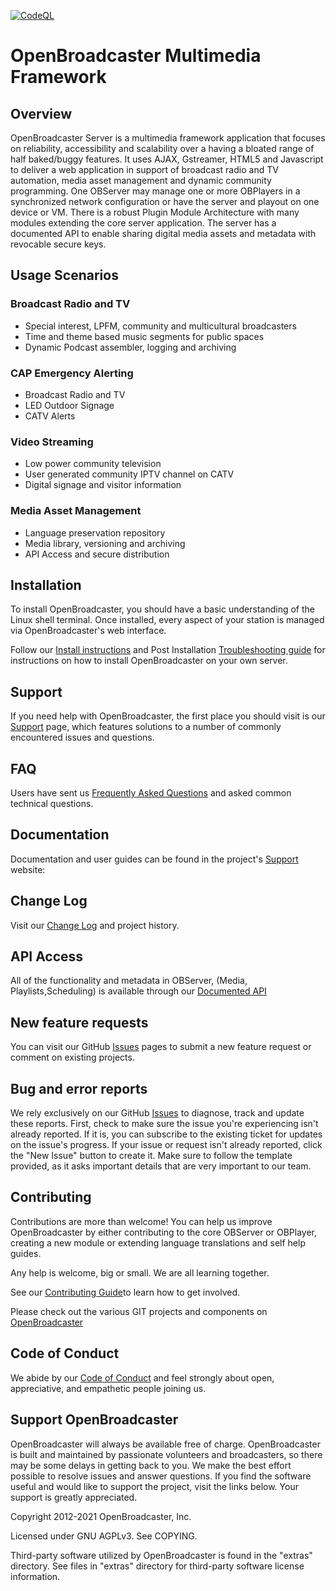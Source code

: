 [![CodeQL](https://github.com/openbroadcaster/observer/actions/workflows/codeql-analysis.yml/badge.svg?branch=main)](https://github.com/openbroadcaster/observer/actions/workflows/codeql-analysis.yml)

#  OpenBroadcaster Multimedia Framework

## Overview

OpenBroadcaster Server is a multimedia framework application that focuses on reliability, accessibility and scalability over a having a bloated range of half baked/buggy features.  It uses AJAX, Gstreamer, HTML5 and Javascript to deliver a web application in support of broadcast radio and TV automation, media asset management and dynamic community programming.  One OBServer may manage one or more OBPlayers in a synchronized network configuration or have the server and playout on one device or VM.   There is a robust Plugin Module Architecture with many modules extending the core server application.  The server has a documented API to enable sharing digital media assets and metadata with revocable secure keys.

## Usage Scenarios

### Broadcast Radio and TV

* Special interest, LPFM, community and multicultural broadcasters
* Time and theme based music segments for public spaces
* Dynamic Podcast assembler, logging and archiving

### CAP Emergency Alerting

* Broadcast Radio and TV 
* LED Outdoor Signage
* CATV Alerts

### Video Streaming

* Low power community television 
* User generated community IPTV channel on CATV
* Digital signage and visitor information 

### Media Asset Management

* Language preservation repository
* Media library, versioning and archiving
* API Access and secure distribution

## Installation

To install OpenBroadcaster, you should have a basic understanding of the Linux shell terminal. Once installed, every aspect of your station is managed via OpenBroadcaster's web interface.

Follow our [Install instructions](https://github.com/openbroadcaster/observer/blob/main/install.txt) and Post Installation [Troubleshooting guide](https://support.openbroadcaster.com/troubleshooting#post-installation-server-troubleshooting) for instructions on how to install OpenBroadcaster on your own server.

## Support

If you need help with OpenBroadcaster, the first place you should visit is our [Support](https://support.openbroadcaster.com/) page, which features solutions to a number of commonly encountered issues and questions.

## FAQ

Users have sent us [Frequently Asked Questions](https://openbroadcaster.com/knowledge/frequently-asked-questions) and asked common technical questions.

## Documentation

Documentation and user guides can be found in the project's [Support](https://support.openbroadcaster.com) website: 

## Change Log

Visit our [Change Log](https://openbroadcaster.com/resource/change-log) and project history.

## API Access

All of the functionality and metadata in OBServer, (Media, Playlists,Scheduling) is available through our [Documented API](https://docs.openbroadcaster.com/wip/)

## New feature requests

You can visit our GitHub [Issues](https://github.com/openbroadcaster/observer/issues) pages to submit a new feature request or comment on existing projects.

## Bug and error reports

We rely exclusively on our GitHub [Issues](https://github.com/openbroadcaster/observer/issues) to diagnose, track and update these reports. First, check to make sure the issue you're experiencing isn't already reported. If it is, you can subscribe to the existing ticket for updates on the issue's progress. If your issue or request isn't already reported, click the "New Issue" button to create it. Make sure to follow the template provided, as it asks important details that are very important to our team.

## Contributing

Contributions are more than welcome! You can help us improve OpenBroadcaster by either contributing to the core OBServer or OBPlayer, creating a new module or extending language translations and self help guides. 

Any help is welcome, big or small. We are all learning together.

See our [Contributing Guide](https://github.com/openbroadcaster/observer/blob/main/CONTRIBUTING.MD)to learn how to get involved.

Please check out the various GIT projects and components on [OpenBroadcaster](https://github.com/openbroadcaster)

## Code of Conduct

We abide by our [Code of Conduct](https://github.com/openbroadcaster/observer/blob/83c050d1c934b09f5c3c5e7ef0aa338e01af9bf2/CODE_OF_CONDUCT.md) and feel strongly about open, appreciative, and empathetic people joining us. 

## Support OpenBroadcaster

OpenBroadcaster will always be available free of charge. OpenBroadcaster is built and maintained by passionate volunteers and broadcasters, so there may be some delays in getting back to you. We make the best effort possible to resolve issues and answer questions. If you find the software useful and would like to support the project, visit the links below. Your support is greatly appreciated.

Copyright 2012-2021 OpenBroadcaster, Inc.

Licensed under GNU AGPLv3.  See COPYING.

Third-party software utilized by OpenBroadcaster is found in the "extras" directory.
See files in "extras" directory for third-party software license information.
